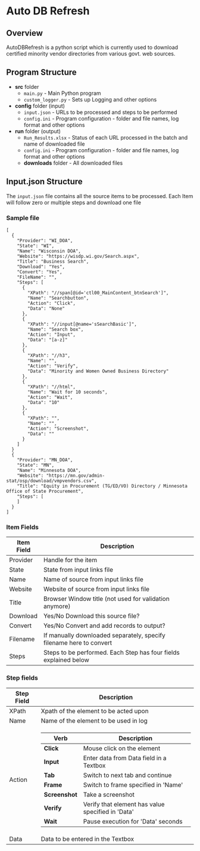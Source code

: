 # Auto DB Refresh
## Overview
AutoDBRefresh is a python script which is currently used to download certified minority vendor directories from various govt. web sources.
## Program Structure
 - **src** folder
   - `main.py` - Main Python program
   - `custom_logger.py`  - Sets up Logging and other options
 - **config** folder (input)
   - `input.json` - URLs to be processed and steps to be performed
   - `config.ini` - Program configuration - folder and file names, log format and other options
 - **run** folder (output)
   - `Run_Results.xlsx` - Status of each URL processed in the batch and name of downloaded file
   - `config.ini` - Program configuration - folder and file names, log format and other options
   - **downloads** folder - All downloaded files
## Input.json Structure
The `input.json` file contains all the source items to be processed. Each Item will follow zero or multiple steps and download one file
### Sample file
~~~
[
  {
    "Provider": "WI_DOA",
    "State": "WI",
    "Name": "Wisconsin DOA",
    "Website": "https://wisdp.wi.gov/Search.aspx",
    "Title": "Business Search",
    "Download": "Yes",
    "Convert": "Yes",
    "FileName": "",
    "Steps": [
      {
        "XPath": "//span[@id='ctl00_MainContent_btnSearch']",
        "Name": "Searchbutton",
        "Action": "Click",
        "Data": "None"
      },
      {
        "XPath": "//input[@name='sSearchBasic']",
        "Name": "Search box",
        "Action": "Input",
        "Data": "[a-z]"
      },
      {
        "XPath": "//h3",
        "Name": "",
        "Action": "Verify",
        "Data": "Minority and Women Owned Business Directory"
      },
      {
        "XPath": "//html",
        "Name": "Wait for 10 seconds",
        "Action": "Wait",
        "Data": "10"
      },
      {
        "XPath": "",
        "Name": "",
        "Action": "Screenshot",
        "Data": ""
      }
    ]
  }
  {
    "Provider": "MN_DOA",
    "State": "MN",
    "Name": "Minnesota DOA",
    "Website": "https://mn.gov/admin-stat/osp/download/vmpvendors.csv",
    "Title": "Equity in Procurement (TG/ED/VO) Directory / Minnesota Office of State Procurement",
    "Steps": [
    ]
  }
]
~~~
### Item Fields
|Item Field|Description|
|-|-|
|Provider|Handle for the item|
|State|State from input links file|
|Name|Name of source from input links file|
|Website|Website of source from input links file|
|Title|Browser Window title (not used for validation anymore)|
|Download|Yes/No Download this source file?|
|Convert|Yes/No Convert and add records to output?|
|Filename|If manually downloaded separately, specify filename here to convert|
|Steps|Steps to be performed. Each Step has four fields explained below|
### Step fields
|Step Field|Description|
|-|-|
|XPath|Xpath of the element to be acted upon|
|Name|Name of the element to be used in log|
|Action|<table><thead><tr><th>Verb</th><th>Description</th></tr></thead><tbody><tr><td><b>Click</b></td><td>Mouse click on the element</td></tr><tr><td><b>Input</b></td><td>Enter data from Data field in a Textbox</td></tr><tr><td><b>Tab</b></td><td>Switch to next tab and continue</td></tr><tr><td><b>Frame</b></td><td>Switch to frame specified in 'Name'</td></tr><tr><td><b>Screenshot</b></td><td>Take a screenshot</td></tr><tr><td><b>Verify</b></td><td>Verify that element has value specified in 'Data'</td></tr><tr><td><b>Wait</b></td><td>Pause execution for 'Data' seconds</td></tr></tbody></table>|
|Data|Data to be entered in the Textbox|
